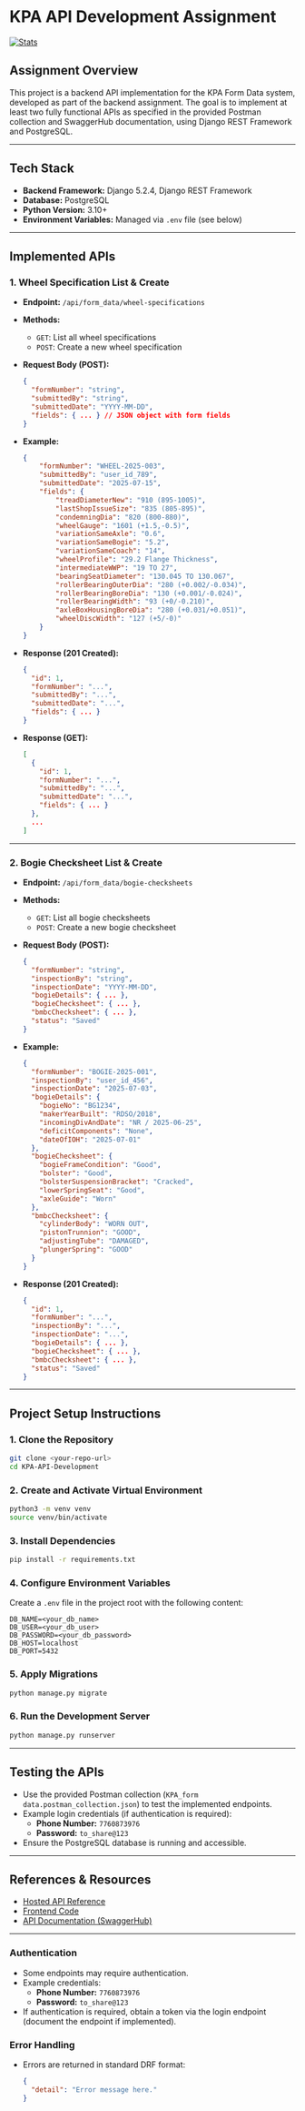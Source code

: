 # KPA API Development Assignment

[![Stats](https://github-readme-stats.vercel.app/api?username=bhaskarjoshe)](https://github.com/bhaskarjoshe/github-readme-stats)

## Assignment Overview
This project is a backend API implementation for the KPA Form Data system, developed as part of the backend assignment. The goal is to implement at least two fully functional APIs as specified in the provided Postman collection and SwaggerHub documentation, using Django REST Framework and PostgreSQL.

---

## Tech Stack
- **Backend Framework:** Django 5.2.4, Django REST Framework
- **Database:** PostgreSQL
- **Python Version:** 3.10+
- **Environment Variables:** Managed via `.env` file (see below)

---

## Implemented APIs
###  1. Wheel Specification List & Create
- **Endpoint:** `/api/form_data/wheel-specifications`
- **Methods:**
  - `GET`: List all wheel specifications
  - `POST`: Create a new wheel specification
- **Request Body (POST):**
  ```json
  {
    "formNumber": "string",
    "submittedBy": "string",
    "submittedDate": "YYYY-MM-DD",
    "fields": { ... } // JSON object with form fields
  }
  ```
- **Example:**
    ```json
    {
        "formNumber": "WHEEL-2025-003",
        "submittedBy": "user_id_789",
        "submittedDate": "2025-07-15",
        "fields": {
            "treadDiameterNew": "910 (895-1005)",
            "lastShopIssueSize": "835 (805-895)",
            "condemningDia": "820 (800-880)",
            "wheelGauge": "1601 (+1.5,-0.5)",
            "variationSameAxle": "0.6",
            "variationSameBogie": "5.2",
            "variationSameCoach": "14",
            "wheelProfile": "29.2 Flange Thickness",
            "intermediateWWP": "19 TO 27",
            "bearingSeatDiameter": "130.045 TO 130.067",
            "rollerBearingOuterDia": "280 (+0.002/-0.034)",
            "rollerBearingBoreDia": "130 (+0.001/-0.024)",
            "rollerBearingWidth": "93 (+0/-0.210)",
            "axleBoxHousingBoreDia": "280 (+0.031/+0.051)",
            "wheelDiscWidth": "127 (+5/-0)"
        }
    }
    ```

- **Response (201 Created):**
  ```json
  {
    "id": 1,
    "formNumber": "...",
    "submittedBy": "...",
    "submittedDate": "...",
    "fields": { ... }
  }
  ```
- **Response (GET):**
  ```json
  [
    {
      "id": 1,
      "formNumber": "...",
      "submittedBy": "...",
      "submittedDate": "...",
      "fields": { ... }
    },
    ...
  ]
  ```

---

### 2. Bogie Checksheet List & Create
- **Endpoint:** `/api/form_data/bogie-checksheets`
- **Methods:**
  - `GET`: List all bogie checksheets
  - `POST`: Create a new bogie checksheet
- **Request Body (POST):**
  ```json
  {
    "formNumber": "string",
    "inspectionBy": "string",
    "inspectionDate": "YYYY-MM-DD",
    "bogieDetails": { ... },
    "bogieChecksheet": { ... },
    "bmbcChecksheet": { ... },
    "status": "Saved"
  }
  ```
- **Example:**
    ```json
    {
      "formNumber": "BOGIE-2025-001",
      "inspectionBy": "user_id_456",
      "inspectionDate": "2025-07-03",
      "bogieDetails": {
        "bogieNo": "BG1234",
        "makerYearBuilt": "RDSO/2018",
        "incomingDivAndDate": "NR / 2025-06-25",
        "deficitComponents": "None",
        "dateOfIOH": "2025-07-01"
      },
      "bogieChecksheet": {
        "bogieFrameCondition": "Good",
        "bolster": "Good",
        "bolsterSuspensionBracket": "Cracked",
        "lowerSpringSeat": "Good",
        "axleGuide": "Worn"
      },
      "bmbcChecksheet": {
        "cylinderBody": "WORN OUT",
        "pistonTrunnion": "GOOD",
        "adjustingTube": "DAMAGED",
        "plungerSpring": "GOOD"
      }
  }
    ```

- **Response (201 Created):**
  ```json
  {
    "id": 1,
    "formNumber": "...",
    "inspectionBy": "...",
    "inspectionDate": "...",
    "bogieDetails": { ... },
    "bogieChecksheet": { ... },
    "bmbcChecksheet": { ... },
    "status": "Saved"
  }
  ```

---

## Project Setup Instructions

### 1. Clone the Repository
```bash
git clone <your-repo-url>
cd KPA-API-Development
```

### 2. Create and Activate Virtual Environment
```bash
python3 -m venv venv
source venv/bin/activate
```

### 3. Install Dependencies
```bash
pip install -r requirements.txt
```

### 4. Configure Environment Variables
Create a `.env` file in the project root with the following content:
```
DB_NAME=<your_db_name>
DB_USER=<your_db_user>
DB_PASSWORD=<your_db_password>
DB_HOST=localhost
DB_PORT=5432
```

### 5. Apply Migrations
```bash
python manage.py migrate
```

### 6. Run the Development Server
```bash
python manage.py runserver
```

---

## Testing the APIs
- Use the provided Postman collection (`KPA_form data.postman_collection.json`) to test the implemented endpoints.
- Example login credentials (if authentication is required):
  - **Phone Number:** `7760873976`
  - **Password:** `to_share@123`
- Ensure the PostgreSQL database is running and accessible.

---

## References & Resources
- [Hosted API Reference](https://kpa.suvidhaen.com)
- [Frontend Code](https://github.com/s2pl/KPA-ERP-FE/)
- [API Documentation (SwaggerHub)](https://app.swaggerhub.com/apis/sarvasuvidhaen/kpa-form_data/1.0.0)

---

### Authentication
- Some endpoints may require authentication.
- Example credentials:
  - **Phone Number:** `7760873976`
  - **Password:** `to_share@123`
- If authentication is required, obtain a token via the login endpoint (document the endpoint if implemented).

### Error Handling
- Errors are returned in standard DRF format:
  ```json
  {
    "detail": "Error message here."
  }
  ```
